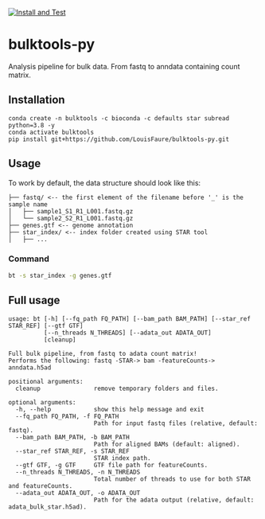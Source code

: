 [![Install and Test](https://github.com/LouisFaure/bulktools-py/actions/workflows/test.yml/badge.svg)](https://github.com/LouisFaure/bulktools-py/actions/workflows/test.yml)

# bulktools-py

Analysis pipeline for bulk data. From fastq to anndata containing count matrix.

## Installation

```
conda create -n bulktools -c bioconda -c defaults star subread python=3.8 -y
conda activate bulktools
pip install git+https://github.com/LouisFaure/bulktools-py.git
```

## Usage

To work by default, the data structure should look like this:

```
├── fastq/ <-- the first element of the filename before '_' is the sample name
│   ├── sample1_S1_R1_L001.fastq.gz
│   └── sample2_S2_R1_L001.fastq.gz
├── genes.gtf <-- genome annotation
├── star_index/ <-- index folder created using STAR tool
│   ├── ...
```

### Command

```bash
bt -s star_index -g genes.gtf
```


## Full usage

```
usage: bt [-h] [--fq_path FQ_PATH] [--bam_path BAM_PATH] [--star_ref STAR_REF] [--gtf GTF]
          [--n_threads N_THREADS] [--adata_out ADATA_OUT]
          [cleanup]

Full bulk pipeline, from fastq to adata count matrix!
Performs the following: fastq -STAR-> bam -featureCounts-> anndata.h5ad

positional arguments:
  cleanup               remove temporary folders and files.

optional arguments:
  -h, --help            show this help message and exit
  --fq_path FQ_PATH, -f FQ_PATH
                        Path for input fastq files (relative, default: fastq).
  --bam_path BAM_PATH, -b BAM_PATH
                        Path for aligned BAMs (default: aligned).
  --star_ref STAR_REF, -s STAR_REF
                        STAR index path.
  --gtf GTF, -g GTF     GTF file path for featureCounts.
  --n_threads N_THREADS, -n N_THREADS
                        Total number of threads to use for both STAR and featureCounts.
  --adata_out ADATA_OUT, -o ADATA_OUT
                        Path for the adata output (relative, default: adata_bulk_star.h5ad).
```

